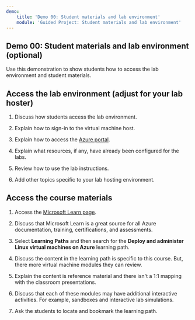 ```yaml
---
demo:
    title: 'Demo 00: Student materials and lab environment'
    module: 'Guided Project: Student materials and lab environment'
---
```

## Demo 00: Student materials and lab environment (optional)

Use this demonstration to show students how to access the lab environment and student materials. 

## Access the lab environment (adjust for your lab hoster)

1. Discuss how students access the lab environment. 

1. Explain how to sign-in to the virtual machine host.

1. Explain how to access the [Azure portal](https://portal.azure.com).
   
1. Explain what resources, if any, have already been configured for the labs.

1. Review how to use the lab instructions. 

1. Add other topics specific to your lab hosting environment. 

## Access the course materials

1. Access the [Microsoft Learn page](https://learn.microsoft.com).

1. Discuss that Microsoft Learn is a great source for all Azure documentation, training, certifications, and assessments. 

1. Select **Learning Paths** and then search for the **Deploy and administer Linux virtual machines on Azure** learning path.

1. Discuss the content in the learning path is specific to this course. But, there more virtual machine modules they can review.

1. Explain the content is reference material and there isn't a 1:1 mapping with the classroom presentations.

1. Discuss that each of these modules may have additional interactive activities. For example, sandboxes and interactive lab simulations. 

1. Ask the students to locate and bookmark the learning path.

 
